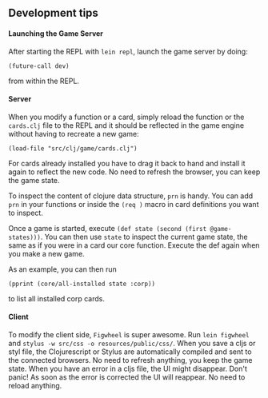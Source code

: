 ## Development tips

#### Launching the Game Server

After starting the REPL with `lein repl`, launch the game server by doing:

    (future-call dev) 

from within the REPL. 

#### Server

When you modify a function or a card, simply reload the function or the `cards.clj` file to the REPL and it should be reflected in the game engine without having to recreate a new game:

    (load-file "src/clj/game/cards.clj")

For cards already installed you have to drag it back to hand and install it again to reflect the new code. No need to refresh the browser, you can keep the game state.

To inspect the content of clojure data structure, `prn` is handy. You can add `prn` in your functions or inside the `(req )` macro in card definitions you want to inspect.

Once a game is started, execute `(def state (second (first @game-states)))`. You can then use `state` to inspect the current game state, the same as if you were in a card our core function. Execute the def again when you make a new game.

As an example, you can then run

    (pprint (core/all-installed state :corp))

to list all installed corp cards.

#### Client

To modify the client side, `Figwheel` is super awesome. Run `lein figwheel` and `stylus -w src/css -o resources/public/css/`. When you save a cljs or styl file, the Clojurescript or Stylus are automatically compiled and sent to the connected browsers. No need to refresh anything, you keep the game state. When you have an error in a cljs file, the UI might disappear. Don't panic! As soon as the error is corrected the UI will reappear. No need to reload anything.
